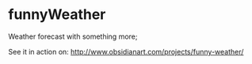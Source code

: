 funnyWeather
============

Weather forecast with something more;


See it in action on:
http://www.obsidianart.com/projects/funny-weather/
